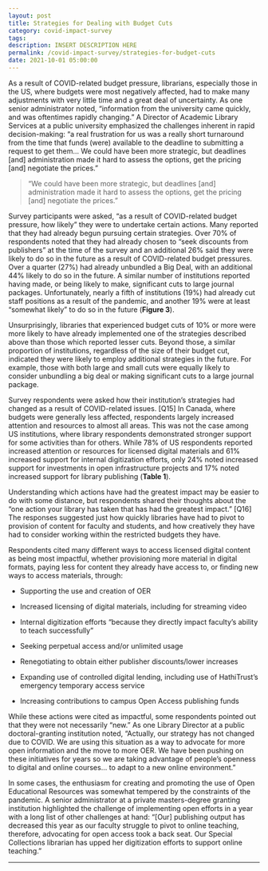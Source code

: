 ```yaml
---
layout: post
title: Strategies for Dealing with Budget Cuts
category: covid-impact-survey
tags:
description: INSERT DESCRIPTION HERE 
permalink: /covid-impact-survey/strategies-for-budget-cuts
date: 2021-10-01 05:00:00
---
```


As a result of COVID-related budget pressure, librarians, especially those in the US, where budgets were most negatively affected, had to make many adjustments with very little time and a great deal of uncertainty. As one senior administrator noted, “information from the university came quickly, and was oftentimes rapidly changing.” A Director of Academic Library Services at a public university emphasized the challenges inherent in rapid decision-making: “a real frustration for us was a really short turnaround from the time that funds (were) available to the deadline to submitting a request to get them… We could have been more strategic, but deadlines [and] administration made it hard to assess the options, get the pricing [and] negotiate the prices.” 

>“We could have been more strategic, but deadlines [and] administration made it hard to assess the options, get the pricing 
[and] negotiate the prices.”

Survey participants were asked, “as a result of COVID-related budget pressure, how likely” they were to undertake certain actions. Many reported that they had already begun pursuing certain strategies. Over 70% of respondents noted that they had already chosen to “seek discounts from publishers” at the time of the survey and an additional 26% said they were likely to do so in the future as a result of COVID-related budget pressures. Over a quarter (27%) had already unbundled a Big Deal, with an additional 44% likely to do so in the future. A similar number of institutions reported having made, or being likely to make, significant cuts to large journal packages. Unfortunately, nearly a fifth of institutions (19%) had already cut staff positions as a result of the pandemic, and another 19% were at least “somewhat likely” to do so in the future (**Figure 3**). 

Unsurprisingly, libraries that experienced budget cuts of 10% or more were more likely to have already implemented one of the strategies described above than those which reported lesser cuts. Beyond those, a similar proportion of institutions, regardless of the size of their budget cut, indicated they were likely to employ additional strategies in the future. For example, those with both large and small cuts were equally likely to consider unbundling a big deal or making significant cuts to a large journal package. 

Survey respondents were asked how their institution’s strategies had changed as a result of COVID-related issues. [Q15] In Canada, where budgets were generally less affected, respondents largely increased attention and resources to almost all areas. This was not the case among US institutions, where library respondents demonstrated stronger support for some activities than for others. While 78% of US respondents reported increased attention or resources for licensed digital materials and 61% increased support for internal digitization efforts, only 24% noted increased support for investments in open infrastructure projects and 17% noted increased support for library publishing (**Table 1**).

Understanding which actions have had the greatest impact may be easier to do with some distance, but respondents shared their thoughts about the “one action your library has taken that has had the greatest impact.” [Q16] The responses suggested just how quickly libraries have had to pivot to provision of content for faculty and students, and how creatively they have had to consider working within the restricted budgets they have. 

Respondents cited many different ways to access licensed digital content as being most impactful, whether provisioning more material in digital formats, paying less for content they already have access to, or finding new ways to access materials, through: 
* Supporting the use and creation of OER

* Increased licensing of digital materials, including for streaming video

* Internal digitization efforts “because they directly impact faculty’s ability to teach successfully”

* Seeking perpetual access and/or unlimited usage

* Renegotiating to obtain either publisher discounts/lower increases

* Expanding use of controlled digital lending, including use of HathiTrust’s emergency temporary access service

* Increasing contributions to campus Open Access publishing funds

While these actions were cited as impactful, some respondents pointed out that they were not necessarily “new.” As one Library Director at a public doctoral-granting institution noted, “Actually, our strategy has not changed due to COVID. We are using this situation as a way to advocate for more open information and the move to more OER. We have been pushing on these initiatives for years so we are taking advantage of people’s openness to digital and online courses... to adapt to a new online environment.” 

In some cases, the enthusiasm for creating and promoting the use of Open Educational Resources was somewhat tempered by the constraints of the pandemic. A senior administrator at a private masters-degree granting institution highlighted the challenge of implementing open efforts in a year with a long list of other challenges at hand: “[Our] publishing output has decreased this year as our faculty struggle to pivot to online teaching, therefore, advocating for open access took a back seat. Our Special Collections librarian has upped her digitization efforts to support online teaching.” 


***

